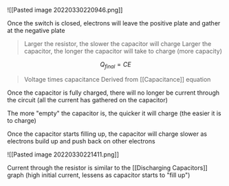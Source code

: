 ![[Pasted image 20220330220946.png]]

Once the switch is closed, electrons will leave the positive plate and gather at the negative plate

> Larger the resistor, the slower the capacitor will charge
> Larger the capacitor, the longer the capacitor will take to charge (more capacity)

$$
Q_{final} = CE
$$

> Voltage times capacitance
> Derived from [[Capacitance]] equation

Once the capacitor is fully charged, there will no longer be current through the circuit (all the current has gathered on the capacitor)

The more "empty" the capacitor is, the quicker it will charge (the easier it is to charge)

Once the capacitor starts filling up, the capacitor will charge slower as electrons build up and push back on other electrons

![[Pasted image 20220330221411.png]]

Current through the resistor is similar to the [[Discharging Capacitors]] graph (high initial current, lessens as capacitor starts to "fill up")

